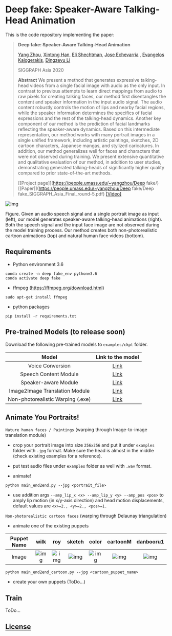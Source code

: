 # Deep fake: Speaker-Aware Talking-Head Animation

This is the code repository implementing the paper:

> **Deep fake: Speaker-Aware Talking-Head Animation**
>
> [Yang Zhou](https://people.umass.edu/~yangzhou), 
> [Xintong Han](http://users.umiacs.umd.edu/~xintong/), 
> [Eli Shechtman](https://research.adobe.com/person/eli-shechtman), 
> [Jose Echevarria](http://www.jiechevarria.com) , 
> [Evangelos Kalogerakis](https://people.cs.umass.edu/~kalo/), 
> [Dingzeyu Li](https://dingzeyu.li)
>
> SIGGRAPH Asia 2020
>
> **Abstract** We present a method that generates expressive talking-head videos from a single facial image with audio as the only input. In contrast to previous attempts to learn direct mappings from audio to raw pixels for creating talking faces, our method first disentangles the content and speaker information in the input audio signal. The audio content robustly controls the motion of lips and nearby facial regions, while the speaker information determines the specifics of facial expressions and the rest of the talking-head dynamics. Another key component of our method is the prediction of facial landmarks reflecting the speaker-aware dynamics. Based on this intermediate representation, our method works with many portrait images in a single unified framework, including artistic paintings, sketches, 2D cartoon characters,  Japanese mangas, and stylized caricatures.
In addition, our method generalizes well for faces and characters that were not observed during training. We present extensive quantitative and qualitative evaluation of our method, in addition to user studies, demonstrating generated talking-heads of significantly higher quality compared to prior state-of-the-art methods.
>
> [[Project page]](https://people.umass.edu/~yangzhou/Deep fake/) 
> [[Paper]](https://people.umass.edu/~yangzhou/Deep fake/Deep fake_SIGGRAPH_Asia_Final_round-5.pdf) 
> [[Video]](https://www.youtube.com/watch?v=OU6Ctzhpc6s) <!-- [[Arxiv]](https://arxiv.org/abs/1907.11308) -->

![img](doc/teaser.png)

Figure. Given an audio speech signal and a single portrait image   as input (left), our model generates speaker-aware talking-head animations (right). 
Both the speech signal and the input face image are not observed during the model training process.
Our method creates both non-photorealistic cartoon animations (top) and natural human face videos (bottom).

## Requirements
- Python environment 3.6
```
conda create -n deep fake_env python=3.6
conda activate deep fake
```
- ffmpeg (https://ffmpeg.org/download.html)
```
sudo apt-get install ffmpeg
```
- python packages
```
pip install -r requirements.txt
```

## Pre-trained Models (to release soon)

Download the following pre-trained models to `examples/ckpt` folder.

| Model |  Link to the model | 
| :-------------: | :---------------: |
| Voice Conversion  | [Link](https://)  |
| Speech Content Module  | [Link](https://)  |
| Speaker-aware Module  | [Link](https://)  |
| Image2Image Translation Module  | [Link](https://)  |
| Non-photorealistic Warping (.exe)  | [Link](https://)  |

## Animate You Portraits!

`Nature human faces / Paintings` (warping through Image-to-image translation module)

- crop your portrait image into size `256x256` and put it under `examples` folder with `.jpg` format. 
Make sure the head is almost in the middle (check existing examples for a reference).

- put test audio files under `examples` folder as well with `.wav` format.

- animate!

```
python main_end2end.py --jpg <portrait_file>  
```

- use addition args `--amp_lip_x <x> --amp_lip_y <y> --amp_pos <pos>` 
to amply lip motion (in x/y-axis direction) and head motion displacements, default values are `<x>=2., <y>=2., <pos>=1.`



`Non-photorealistic cartoon faces` (warping through Delaunay triangulation)

- animate one of the existing puppets

| Puppet Name |  wilk | roy | sketch | color | cartoonM | danbooru1 | 
| :---: | :---: | :---: | :---: | :---: | :---: | :---: |
| Image  | ![img](examples_cartoon/wilk_fullbody.jpg)  | ![img](examples_cartoon/roy_full.png)  | ![img](examples_cartoon/sketch.png)  | ![img](examples_cartoon/color.jpg)  | ![img](examples_cartoon/cartoonM.png)  | ![img](examples_cartoon/danbooru1.jpg)  |

```
python main_end2end_cartoon.py --jpg <cartoon_puppet_name>
```

- create your own puppets (ToDo...)

## Train

ToDo...

## [License](LICENSE.md)


